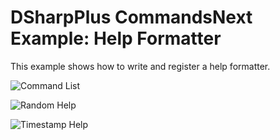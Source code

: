 # DSharpPlus CommandsNext Example: Help Formatter

This example shows how to write and register a help formatter.

![Command List](https://i.imgur.com/cVyyXpl.png)

![Random Help](https://i.imgur.com/8EPqJso.png)

![Timestamp Help](https://i.imgur.com/ovY48sm.png)
